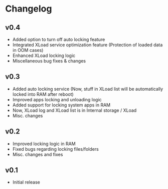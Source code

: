 # Changelog

## v0.4

- Added option to turn off auto locking feature
- Integrated XLoad service optimization feature (Protection of loaded data in OOM cases)
- Enhanced XLoad locking logic
- Miscellaneous bug fixes & changes

## v0.3

- Added auto locking service (Now, stuff in XLoad list will be automatically locked into RAM after reboot)
- Improved apps locking and unloading logic
- Added support for locking system apps in RAM
- Now, XLoad log and XLoad list is in Internal storage / XLoad
- Misc. changes

## v0.2

- Improved locking logic in RAM
- Fixed bugs regarding locking files/folders
- Misc. changes and fixes

## v0.1

- Initial release